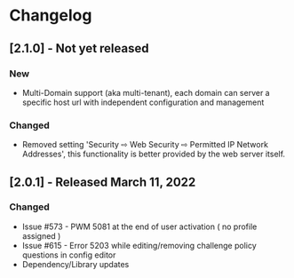 # Changelog

## [2.1.0] - Not yet released
### New
- Multi-Domain support (aka multi-tenant), each domain can server a specific host url with independent configuration and management 
### Changed
- Removed setting 'Security ⇨ Web Security ⇨ Permitted IP Network Addresses', this functionality is better provided by the web server itself.

## [2.0.1] - Released March 11, 2022
### Changed
- Issue #573 - PWM 5081 at the end of user activation ( no profile assigned )
- Issue #615 - Error 5203 while editing/removing challenge policy questions in config editor
- Dependency/Library updates
